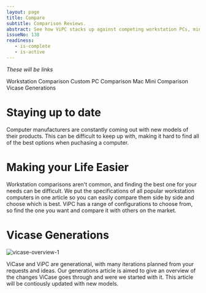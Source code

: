 ```yaml
---
layout: page
title: Compare
subtitle: Comparison Reviews.
abstract: See how ViPC stacks up against competing workstation PCs, mini PCs, and custom PCs. Comparing different computers can be tiring and confusing, so we made a shelf of articles that has all of the information you need right in front of you, headache free.
issueNo: 138
readiness:
   - is-complete
   - is-active
---
```


*These will be links*

Workstation Comparison
Custom PC Comparison
Mac Mini Comparison
Vicase Generations



# Staying up to date

Computer manufacturers are constantly coming out with new models of their products. This can be difficult to keep up with, making it hard to find all of the best options when puchasing a computer. 

# Making your Life Easier

Workstation comparisons aren't common, and finding the best one for your needs can be difficult. We put the specifications of all popular workstation computers in one article so you can easily compare them side by side and choose which is best. ViPC has a range of configurations to choose from, so find the one you want and compare it with others on the market.

# Vicase Generations

![vicase-overview-1](https://cloud.githubusercontent.com/assets/16950279/16326887/88e78456-397f-11e6-9221-aa67d7b3a454.jpg)

ViCase and ViPC are generational, with many iterations planned from your requests and ideas. Our generations article is aimed to give an overview of the changes ViCase goes through and were we started with it. This article will be contiously updated with new models.
